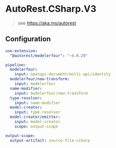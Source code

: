# AutoRest.CSharp.V3
> see https://aka.ms/autorest

## Configuration
```yaml
use-extension:
  "@autorest/modelerfour": "~4.0.20"

pipeline:
  modelerfour:
    input: openapi-document/multi-api/identity
  modelerfour/new-transform:
    input: modelerfour
  name-modifier:
    input: modelerfour/new-transform
  type-resolver:
    input: name-modifier
  model-creator:
    input: type-resolver
  model-creator/emitter:
    input: model-creator
    scope: output-scope

output-scope:
  output-artifact: source-file-csharp
```

